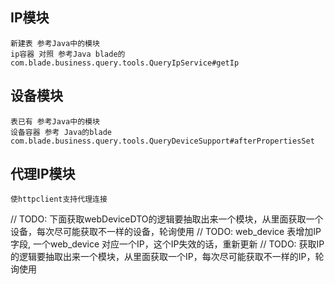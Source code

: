 ## IP模块
```
新建表 参考Java中的模块
ip容器 对照 参考Java blade的 com.blade.business.query.tools.QueryIpService#getIp
```

## 设备模块
```
表已有 参考Java中的模块
设备容器 参考 Java的blade  com.blade.business.query.tools.QueryDeviceSupport#afterPropertiesSet
```

## 代理IP模块
```
使httpclient支持代理连接
```

// TODO: 下面获取webDeviceDTO的逻辑要抽取出来一个模块，从里面获取一个设备，每次尽可能获取不一样的设备，轮询使用
// TODO: web_device 表增加IP字段, 一个web_device 对应一个IP，这个IP失效的话，重新更新
// TODO: 获取IP的逻辑要抽取出来一个模块，从里面获取一个IP，每次尽可能获取不一样的IP，轮询使用
